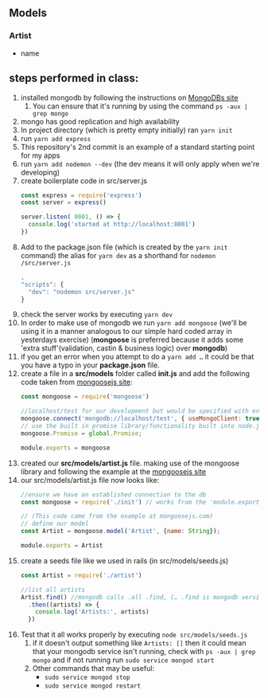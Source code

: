 ## Models

### Artist
* name

## steps performed in class:
1. installed mongodb by following the instructions on [MongoDBs site](https://docs.mongodb.com/manual/tutorial/install-mongodb-on-ubuntu/)
    1. You can ensure that it's running by using the command `ps -aux | grep mongo`
1. mongo has good replication and high availability
1. In project directory (which is pretty empty initially) ran `yarn init`
1. run `yarn add express`
1. This repository's 2nd commit is an example of a standard starting point for my apps
1. run `yarn add nodemon --dev` (the dev means it will only apply when we're developing)
1. create boilerplate code in src/server.js
    ```javascript
    const express = require('express')
    const server = express()

    server.listen( 8001, () => {
      console.log('started at http://localhost:8001')
    })
    ```
1. Add to the package.json file (which is created by the `yarn init` command) the alias for `yarn dev` as a shorthand for `nodemon /src/server.js`
    ```javascript
    ,
    "scripts": {
      "dev": "nodemon src/server.js"
    }
    ```
1. check the server works by executing `yarn dev`
1. In order to make use of mongodb we run `yarn add mongoose` (we'll be using it in a manner analogous to our simple hard coded array in yesterdays exercise) (**mongoose** is preferred because it adds some 'extra stuff'(validation, castin & business logic) over **mongodb**)
1. if you get an error when you attempt to do a `yarn add …` it could be that you have a typo in your **package.json** file.
1. create a file in a **src/models** folder called **init.js** and add the following code taken from [mongoosejs site](http://mongoosejs.com/):
    ```javascript
    const mongoose = require('mongoose')

    //localhost/test for our development but would be specified with env variables for production…
    mongoose.connect('mongodb://localhost/test', { useMongoClient: true });
    // use the built in promise library/functionality built into node.js
    mongoose.Promise = global.Promise;

    module.exports = mongoose
    ```
1. created our **src/models/artist.js** file. making use of the mongoose library and following the example at the [mongoosejs site](http://mongoosejs.com/)
1. our src/models/artist.js file now looks like:
    ```javascript
    //ensure we have an established connection to the db
    const mongoose = require('./init') // works from the 'module.exports = mongoose' line in init.js

    // (This code came from the example at mongoosejs.com)
    // define our model
    const Artist = mongoose.model('Artist', {name: String});

    module.exports = Artist
    ```
1. create a seeds file like we used in rails (in src/models/seeds.js)
    ```javascript
    const Artist = require('./artist')

    //list all artists
    Artist.find() //mongodb calls .all .find, (… .find is mongodb version of rails' .all)
      .then((artists) => {
        console.log('Artists:', artists)
      })
    ```
1. Test that it all works properly by executing `node src/models/seeds.js`
    1. if it doesn't output something like `Artists: []` then it could mean that your mongodb service isn't running, check with `ps -aux | grep mongo` and if not running run `sudo service mongod start`
    1. Other commands that may be useful:
        * `sudo service mongod stop`
        * `sudo service mongod restart`
